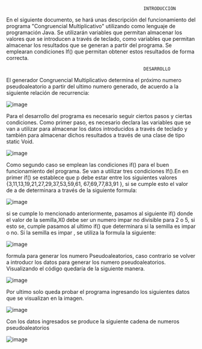                                                        INTRODUCCIÓN
                                                
   En el siguiente documento, se hará unas descripción del funcionamiento del programa "Congruencial Multiplicativo" utilizando como lenguaje  de programación Java.
   Se utilizarán variables que permitan almacenar los valores que se introducen a través de teclado, como variables que permitan almacenar los resultados que se generan a partir del programa. Se emplearan condiciones If() que permitan obtener estos resultados de forma correcta.
   
                                                       DESARROLLO

   El generador Congruencial Multiplicativo determina el próximo numero pseudoaleatorio  a partir del ultimo numero generado, de acuerdo a la siguiente relación de recurrencia: 
  
   ![image](https://user-images.githubusercontent.com/33529768/58386937-640adc00-7fcc-11e9-8726-09571ea6ffc8.png)
   
   Para el desarrollo del programa es necesario seguir ciertos pasos y ciertas condiciones. Como primer paso, es necesario declara las variables que se van a utilizar para almacenar los datos introducidos a través de teclado y también para almacenar dichos resultados a través de una clase de tipo static Void.
   
   
![image](https://user-images.githubusercontent.com/33529768/58386998-8b15dd80-7fcd-11e9-932f-608711c867d1.png)

Como segundo caso se emplean las condiciones if() para el buen funcionamiento del programa. Se van a utilizar tres condiciones If().En en primer if() se establece que p debe estar entre los siguientes valores {3,11,13,19,21,27,29,37,53,59,61, 67,69,77,83,91 }, si se cumple esto el valor de a de determinara a través de la siguiente formula:

![image](https://user-images.githubusercontent.com/33529768/58387233-42602380-7fd1-11e9-964c-3187c155d6e4.png)

si se cumple lo mencionado anteriormente, pasamos al siguiente if() donde el valor de la semilla,X0 debe ser un numero impar no divisible para 2 o 5, si  esto se, cumple pasamos al ultimo if() que determinara si la semilla es impar o no. Si la semilla es impar , se utiliza la formula la siguiente:

![image](https://user-images.githubusercontent.com/33529768/58386937-640adc00-7fcc-11e9-8726-09571ea6ffc8.png)

formula para generar los numero Pseudoaleatorios, caso contrario se volver a introducr los datos para generar los numero pseudoaleatorios. Visualizando el código quedaría de la siguiente manera.

![image](https://user-images.githubusercontent.com/33529768/58387325-725bf680-7fd2-11e9-9aa0-e2af683cc450.png)

Por ultimo solo queda probar el programa ingresando los siguientes datos que se visualizan en la imagen.

![image](https://user-images.githubusercontent.com/33529768/58387352-e5656d00-7fd2-11e9-888a-a2f38daf0ed7.png)

Con los datos ingresados se produce la siguiente cadena de numeros pseudoaleatorios

![image](https://user-images.githubusercontent.com/33529768/58387365-10e85780-7fd3-11e9-9ce2-f8b93df26ff6.png)
